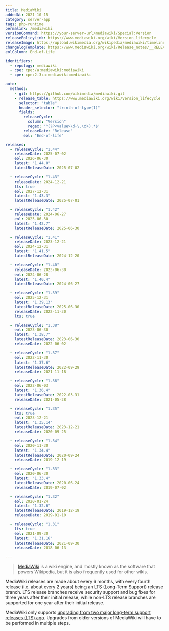 ```yaml
---
title: MediaWiki
addedAt: 2021-10-15
category: server-app
tags: php-runtime
permalink: /mediawiki
versionCommand: https://your-server-url/mediawiki/Special:Version
releasePolicyLink: https://www.mediawiki.org/wiki/Version_lifecycle
releaseImage: https://upload.wikimedia.org/wikipedia/mediawiki/timeline/hs5faq2k9b3pw5dm4fabgjwtjf2l8jw.png
changelogTemplate: https://www.mediawiki.org/wiki/Release_notes/__RELEASE_CYCLE__
eolColumn: End-of-Life

identifiers:
  - repology: mediawiki
  - cpe: cpe:/a:mediawiki:mediawiki
  - cpe: cpe:2.3:a:mediawiki:mediawiki

auto:
  methods:
    - git: https://github.com/wikimedia/mediawiki.git
    - release_table: https://www.mediawiki.org/wiki/Version_lifecycle
      selector: "table"
      header_selector: "tr:nth-of-type(1)"
      fields:
        releaseCycle:
          column: "Version"
          regex: '^(?P<value>\d+\.\d+).*$'
        releaseDate: "Release"
        eol: "End-of-life"

releases:
  - releaseCycle: "1.44"
    releaseDate: 2025-07-02
    eol: 2026-06-30
    latest: "1.44.0"
    latestReleaseDate: 2025-07-02

  - releaseCycle: "1.43"
    releaseDate: 2024-12-21
    lts: true
    eol: 2027-12-31
    latest: "1.43.3"
    latestReleaseDate: 2025-07-01

  - releaseCycle: "1.42"
    releaseDate: 2024-06-27
    eol: 2025-06-30
    latest: "1.42.7"
    latestReleaseDate: 2025-06-30

  - releaseCycle: "1.41"
    releaseDate: 2023-12-21
    eol: 2024-12-31
    latest: "1.41.5"
    latestReleaseDate: 2024-12-20

  - releaseCycle: "1.40"
    releaseDate: 2023-06-30
    eol: 2024-06-28
    latest: "1.40.4"
    latestReleaseDate: 2024-06-27

  - releaseCycle: "1.39"
    eol: 2025-12-31
    latest: "1.39.13"
    latestReleaseDate: 2025-06-30
    releaseDate: 2022-11-30
    lts: true

  - releaseCycle: "1.38"
    eol: 2023-06-30
    latest: "1.38.7"
    latestReleaseDate: 2023-06-30
    releaseDate: 2022-06-02

  - releaseCycle: "1.37"
    eol: 2022-11-30
    latest: "1.37.6"
    latestReleaseDate: 2022-09-29
    releaseDate: 2021-11-18

  - releaseCycle: "1.36"
    eol: 2022-06-03
    latest: "1.36.4"
    latestReleaseDate: 2022-03-31
    releaseDate: 2021-05-28

  - releaseCycle: "1.35"
    lts: true
    eol: 2023-12-21
    latest: "1.35.14"
    latestReleaseDate: 2023-12-21
    releaseDate: 2020-09-25

  - releaseCycle: "1.34"
    eol: 2020-11-30
    latest: "1.34.4"
    latestReleaseDate: 2020-09-24
    releaseDate: 2019-12-19

  - releaseCycle: "1.33"
    eol: 2020-06-30
    latest: "1.33.4"
    latestReleaseDate: 2020-06-24
    releaseDate: 2019-07-02

  - releaseCycle: "1.32"
    eol: 2020-01-24
    latest: "1.32.6"
    latestReleaseDate: 2019-12-19
    releaseDate: 2019-01-10

  - releaseCycle: "1.31"
    lts: true
    eol: 2021-09-30
    latest: "1.31.16"
    latestReleaseDate: 2021-09-30
    releaseDate: 2018-06-13

---
```


> [MediaWiki](https://mediawiki.org) is a wiki engine, and mostly known as the software that powers
> Wikipedia, but it is also frequently used for other wikis.

MediaWiki releases are made about every 6 months, with every fourth release (i.e. about every 2
years) being an LTS (Long-Term Support) release branch. LTS release branches receive security
support and bug fixes for three years after their initial release, while non-LTS release branches
are supported for one year after their initial release.

MediaWiki only supports [upgrading from two major long-term support releases
(LTS) ago](https://phabricator.wikimedia.org/T259771 "RFC: Drop support for older database upgrades on MediaWiki Phabricator").
Upgrades from older versions of MediaWiki will have to be performed in multiple steps.
